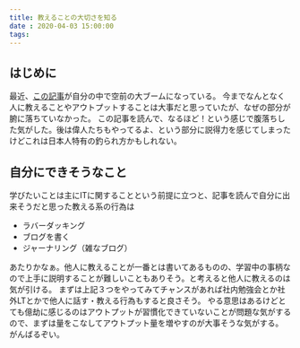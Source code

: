 ```yaml
---
title: 教えることの大切さを知る
date : 2020-04-03 15:00:00
tags: 
---
```


## はじめに
最近、[この記事](https://medium.com/accelerated-intelligence/memory-learning-breakthrough-it-turns-out-that-the-ancients-were-right-7bbd3090d9cc)が自分の中で空前の大ブームになっている。
今までなんとなく人に教えることやアウトプットすることは大事だと思っていたが、なぜの部分が腑に落ちていなかった。
この記事を読んで、なるほど！という感じで腹落ちした気がした。後は偉人たちもやってるよ、という部分に説得力を感じてしまったけどこれは日本人特有の釣られ方かもしれない。

## 自分にできそうなこと
学びたいことは主にITに関することという前提に立つと、記事を読んで自分に出来そうだと思った教える系の行為は

- ラバーダッキング
- ブログを書く
- ジャーナリング（雑なブログ）

あたりかなぁ。他人に教えることが一番とは書いてあるものの、学習中の事柄なので上手に説明することが難しいこともありそう。と考えると他人に教えるのは気が引ける。
まずは上記３つをやってみてチャンスがあれば社内勉強会とか社外LTとかで他人に話す・教える行為もすると良さそう。
やる意思はあるけどとても億劫に感じるのはアウトプットが習慣化できていないことが問題な気がするので、まずは量をこなしてアウトプット量を増やすのが大事そうな気がする。
がんばるぞい。
